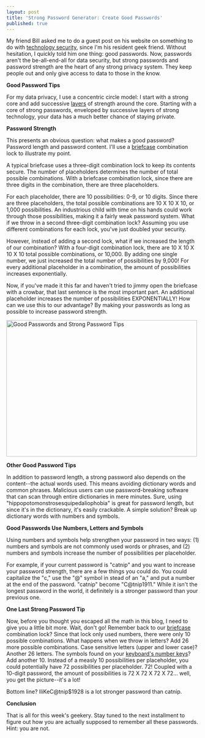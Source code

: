 ```yaml
---
layout: post
title: 'Strong Password Generator: Create Good Passwords'
published: true
---
```

<p>My friend Bill asked me to do a guest post on his website on something to do with <a title="good passwords" href="http://www.howtovanish.com/2010/06/strong-password-generator-create-good-passwords" target="_blank">technology security</a>, since I'm his resident geek friend. Without hesitation, I quickly told him one thing: good passwords. Now, passwords aren't the be-all-end-all for data security, but strong passwords and password strength are the heart of any strong privacy system. They keep people out and only give access to data to those in the know.</p>
<p><strong>Good Password Tips</strong></p>
<p>For my data privacy, I use a concentric circle model: I start with a strong core and add successive <a href="http://www.howtovanish.com/Shrek">layers</a> of strength around the core. Starting with a core of strong passwords, enveloped by successive layers of strong technology, your data has a much better chance of staying private.</p>
<p><strong>Password Strength</strong></p>
<p>This presents an obvious question: what makes a good password? Password length and password content. I'll use a <a href="http://www.howtovanish.com/LockingBriefcase">briefcase</a> combination lock to illustrate my point.</p>
<p>A typical briefcase uses a three-digit combination lock to keep its contents secure. The number of placeholders determines the number of total possible combinations. With a briefcase combination lock, since there are three digits in the combination, there are three placeholders.</p>
<p>For each placeholder, there are 10 possibilities: 0-9, or 10 digits. Since there are three placeholders, the total possible combinations are 10 X 10 X 10, or 1,000 possibilities. An industrious child with time on his hands could work through those possibilities, making it a fairly weak password system. What if we throw in a second three-digit combination lock? Assuming you use different combinations for each lock, you've just doubled your security.</p>
<p>However, instead of adding a second lock, what if we increased the length of our combination? With a four-digit combination lock, there are 10 X 10 X 10 X 10 total possible combinations, or 10,000. By adding one single number, we just increased the total number of possibilities by 9,000! For every additional placeholder in a combination, the amount of possibilities increases exponentially.</p>
<p>Now, if you've made it this far and haven't tried to jimmy open the briefcase with a crowbar, that last sentence is the most important part. An additional placeholder increases the number of possibilities EXPONENTIALLY! How can we use this to our advantage? By making your passwords as long as possible to increase password strength.</p>
<p><a href="http://www.howtovanish.com/wp-content/uploads/2010/06/Family_Password1.jpg"><img class="aligncenter size-full wp-image-1101" title="Good Passwords and Strong Password Tips" src="{{ site.baseurl }}/images/Family_Password1.jpg" alt="Good Passwords and Strong Password Tips" width="498" height="356" /></a></p>
<p><strong>Other Good Password Tips</strong></p>
<p>In addition to password length, a strong password also depends on the content--the actual words used. This means avoiding dictionary words and common phrases. Malicious users can use password-breaking software that can scan through entire dictionaries in mere minutes. Sure, using "hippopotomonstrosesquipedaliophobia" is great for password length, but since it's in the dictionary, it's easily crackable. A simple solution? Break up dictionary words with numbers and symbols.</p>
<p><strong>Good Passwords Use Numbers, Letters and Symbols</strong></p>
<p>Using numbers and symbols help strengthen your password in two ways: (1) numbers and symbols are not commonly used words or phrases, and (2) numbers and symbols increase the number of possibilities per placeholder.</p>
<p>For example, if your current password is "catnip" and you want to increase your password strength, there are a few things you could do. You could capitalize the "c," use the "@" symbol in stead of an "a," and put a number at the end of the password. "catnip" become "C@tnip1911." While it isn't the longest password in the world, it definitely is a stronger password than your previous one.</p>
<p><strong>One Last Strong Password Tip</strong></p>
<p>Now, before you thought you escaped all the math in this blog, I need to give you a little bit more. Wait, don't go! Remember back to our <a href="http://www.howtovanish.com/LockingBriefcase">briefcase</a> combination lock? Since that lock only used numbers, there were only 10 possible combinations. What happens when we throw in letters? Add 26 more possible combinations. Case sensitive letters (upper and lower case)? Another 26 letters. The symbols found on your <a title="keyboard" href="http://a4esl.org/q/h/9901/nr-keyboard.html" target="_blank">keyboard's number keys</a>? Add another 10. Instead of a measly 10 possibilities per placeholder, you could potentially have 72 possibilities per placeholder. 72! Coupled with a 10-digit password, the amount of possibilities is 72 X 72 X 72 X 72... well, you get the picture--it's a lot!</p>
<p>Bottom line? IliKeC@tnip$1928 is a lot stronger password than catnip.</p>
<p><strong>Conclusion</strong></p>
<p>That is all for this week's geekery. Stay tuned to the next installment to figure out how you are actually supposed to remember all these passwords. Hint: you are not.</p>
